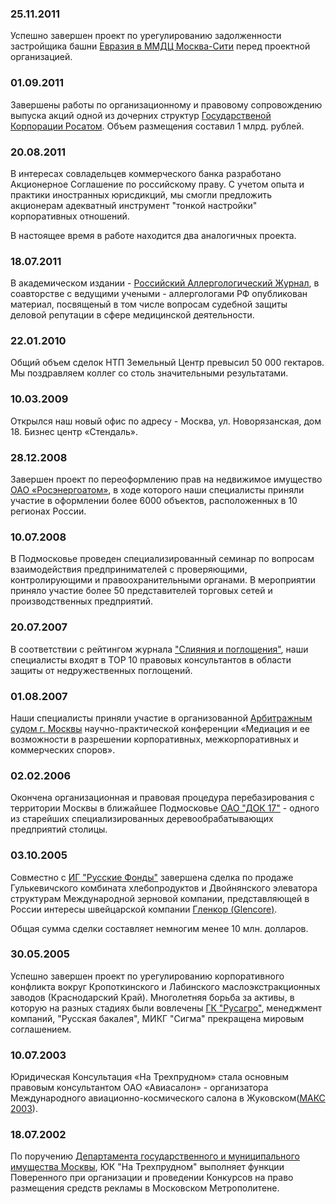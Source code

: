 ### 25.11.2011
Успешно завершен проект по урегулированию задолженности застройщика башни 
[Евразия в ММДЦ Москва-Сити](http://www.eurasiatower.ru/)
перед проектной организацией.

<expandable-content button-text="Пресса о проекте" document-path="/news/extras/eurasia-press" nested="true"></expandable-content>

### 01.09.2011
Завершены работы по организационному и правовому сопровождению выпуска акций одной из дочерних структур 
[Государственой Корпорации Росатом](http://www.rosatom.ru/). 
Объем размещения составил 1 млрд. рублей.

### 20.08.2011
В интересах совладельцев коммерческого банка разработано Акционерное Соглашение по российскому праву.
С учетом опыта и практики иностранных юрисдикций, мы смогли предложить акционерам адекватный инструмент
"тонкой настройки" корпоративных отношений.

В настоящее время в работе находится два аналогичных проекта.

### 18.07.2011
В академическом издании - [Российский Аллергологический Журнал](http://rusalljournal.ru/), 
в соавторстве с ведущими учеными - аллергологами РФ опубликован материал, посвященый в том числе 
вопросам судебной защиты деловой репутации в сфере медицинской деятельности.

<expandable-content button-text="Подробнее о материале" document-path="/news/extras/allergies" nested="true"></expandable-content>

### 22.01.2010
Общий объем сделок НТП Земельный Центр
превысил 50 000 гектаров. Мы поздравляем коллег со столь значительными результатами.

### 10.03.2009
Открылся наш новый офис по адресу - Москва, ул. Новорязанская, дом 18. Бизнес центр «Стендаль».

### 28.12.2008
Завершен проект по переоформлению прав на недвижимое имущество
[ОАО «Росэнергоатом»](http://www.rosenergoatom.ru/), в ходе которого наши специалисты
приняли участие в оформлении более 6000 объектов, расположенных в 10 регионах России.

### 10.07.2008
В Подмосковье проведен специализированный семинар по вопросам взаимодействия предпринимателей
с проверяющими, контролирующими и правоохранительными органами. В мероприятии приняло участие
более 50 представителей торговых сетей и производственных предприятий.

### 20.07.2007
В соответствии с рейтингом журнала ["Слияния и поглощения"](http://www.ma-journal.ru/),
наши специалисты входят в TOP 10 правовых консультантов в области защиты от недружественных поглощений.

### 01.08.2007
Наши специалисты приняли участие в организованной [Арбитражным судом г. Москвы](http://www.msk.arbitr.ru/)
научно-практической конференции «Медиация и ее возможности в разрешении корпоративных,
межкорпоративных и коммерческих споров».

### 02.02.2006
Окончена организационная и правовая процедура перебазирования с территории Москвы в ближайшее Подмосковье
[ОАО "ДОК 17"](http://www.dok17.ru/) - одного из старейших специализированных деревообрабатывающих предприятий столицы.

### 03.10.2005
Совместно с [ИГ "Русские Фонды"](http://www.rusfund.ru/) завершена сделка по продаже
Гулькевичского комбината хлебопродуктов и Двойнянского элеватора структурам Международной зерновой компании,
представляющей в России интересы швейцарской компании [Гленкор (Glencore)](http://www.glencore.com/).

Общая сумма сделки составляет немногим менее 10 млн. долларов.

### 30.05.2005
Успешно завершен проект по урегулированию корпоративного конфликта вокруг Кропоткинского и Лабинского
маслоэкстракционных заводов (Краснодарский Край). Многолетняя борьба за активы, в которую на разных стадиях
были вовлечены [ГК "Русагро"](http://www.rusagrogroup.ru/rus), менеджмент компаний,
"Русская бакалея", МИКГ "Сигма" прекращена мировым соглашением.

### 10.07.2003
Юридическая Консультация «На Трехпрудном» стала основным правовым консультантом ОАО «Авиасалон» - организатора
Международного авиационно-космического салона в Жуковском([МАКС 2003](http://www.maks.ru/)).

### 18.07.2002
По поручению [Департамента государственного и муниципального имущества Москвы](http://dgi.mos.ru/),
ЮК "На Трехпрудном" выполняет функции Поверенного при организации и проведении Конкурсов
на право размещения средств рекламы в Московском Метрополитене.
